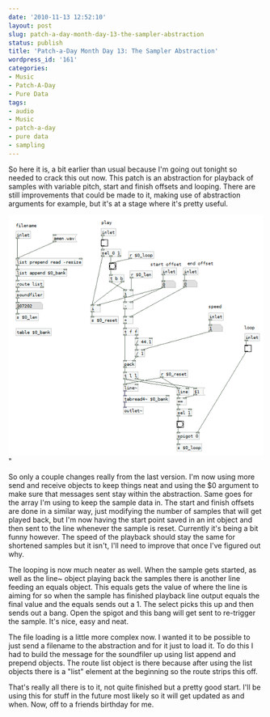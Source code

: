 ```yaml
---
date: '2010-11-13 12:52:10'
layout: post
slug: patch-a-day-month-day-13-the-sampler-abstraction
status: publish
title: 'Patch-a-Day Month Day 13: The Sampler Abstraction'
wordpress_id: '161'
categories:
- Music
- Patch-A-Day
- Pure Data
tags:
- audio
- Music
- patch-a-day
- pure data
- sampling
---
```


So here it is, a bit earlier than usual because I'm going out tonight so needed to crack this out now. This patch is an abstraction for playback of samples with variable pitch, start and finish offsets and looping. There are still improvements that could be made to it, making use of abstraction arguments for example, but it's at a stage where it's pretty useful.



![Sampler Abstraction](/a/2010-11-13-patch-a-day-month-day-13-the-sampler-abstraction/13-SamplerAbstraction1.png)"

So only a couple changes really from the last version. I'm now using more send and receive objects to keep things neat and using the $0 argument to make sure that messages sent stay within the abstraction. Same goes for the array I'm using to keep the sample data in. The start and finish offsets are done in a similar way, just modifying the number of samples that will get played back, but I'm now having the start point saved in an int object and then sent to the line whenever the sample is reset. Currently it's being a bit funny however. The speed of the playback should stay the same for shortened samples but it isn't, I'll need to improve that once I've figured out why.

The looping is now much neater as well. When the sample gets started, as well as the line~ object playing back the samples there is another line feeding an equals object. This equals gets the value of where the line is aiming for so when the sample has finished playback line output equals the final value and the equals sends out a 1. The select picks this up and then sends out a bang. Open the spigot and this bang will get sent to re-trigger the sample. It's nice, easy and neat.

The file loading is a little more complex now. I wanted it to be possible to just send a filename to the abstraction and for it just to load it. To do this I had to build the message for the soundfiler up using list append and prepend objects. The route list object is there because after using the list objects there is a "list" element at the beginning so the route strips this off.

That's really all there is to it, not quite finished but a pretty good start. I'll be using this for stuff in the future most likely so it will get updated as and when. Now, off to a friends birthday for me.
